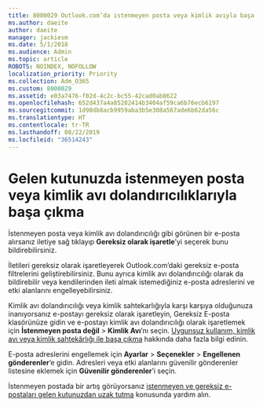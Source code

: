 ```yaml
---
title: 8000029 Outlook.com’da istenmeyen posta veya kimlik avıyla başa çıkma
ms.author: daeite
author: daeite
manager: jackiesm
ms.date: 5/1/2018
ms.audience: Admin
ms.topic: article
ROBOTS: NOINDEX, NOFOLLOW
localization_priority: Priority
ms.collection: Adm_O365
ms.custom: 8000029
ms.assetid: e03a7476-f02d-4c2c-bc55-42cad0ab8622
ms.openlocfilehash: 652d437a4a85282414b3404af59ca6b76ecb6197
ms.sourcegitcommit: 1d98db8acb9959aba3b5e308a567ade6b62da56c
ms.translationtype: HT
ms.contentlocale: tr-TR
ms.lasthandoff: 08/22/2019
ms.locfileid: "36514243"
---
```

# <a name="deal-with-spam-or-phishing-scams-in-your-inbox"></a>Gelen kutunuzda istenmeyen posta veya kimlik avı dolandırıcılıklarıyla başa çıkma

İstenmeyen posta veya kimlik avı dolandırıcılığı gibi görünen bir e-posta alırsanız iletiye sağ tıklayıp **Gereksiz olarak işaretle**’yi seçerek bunu bildirebilirsiniz. 
  
İletileri gereksiz olarak işaretleyerek Outlook.com’daki gereksiz e-posta filtrelerini geliştirebilirsiniz. Bunu ayrıca kimlik avı dolandırıcılığı olarak da bildirebilir veya kendilerinden ileti almak istemediğiniz e-posta adreslerini ve etki alanlarını engelleyebilirsiniz.
  
Kimlik avı dolandırıcılığı veya kimlik sahtekarlığıyla karşı karşıya olduğunuza inanıyorsanız e-postayı gereksiz olarak işaretleyin, Gereksiz E-posta klasörünüze gidin ve e-postayı kimlik avı dolandırıcılığı olarak işaretlemek için **İstenmeyen posta değil** \> **Kimlik Avı**’nı seçin. [Uygunsuz kullanım, kimlik avı veya kimlik sahtekârlığı ile başa çıkma](https://go.microsoft.com/fwlink/p/?linkid=873139) hakkında daha fazla bilgi edinin.
  
E-posta adreslerini engellemek için **Ayarlar** \> **Seçenekler** \> **Engellenen gönderenler**’e gidin. Adresleri veya etki alanlarını güvenilir gönderenler listesine eklemek için **Güvenilir gönderenler**’i seçin. 
  
İstenmeyen postada bir artış görüyorsanız [istenmeyen ve gereksiz e-postaları gelen kutunuzdan uzak tutma](https://go.microsoft.com/fwlink/p/?linkid=873140) konusunda yardım alın.
  

